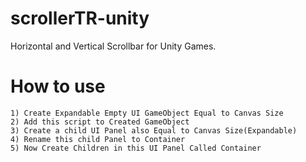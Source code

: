 # scrollerTR-unity
Horizontal and Vertical Scrollbar for Unity Games.
# How to use
    1) Create Expandable Empty UI GameObject Equal to Canvas Size 
    2) Add this script to Created GameObject
    3) Create a child UI Panel also Equal to Canvas Size(Expandable)
    4) Rename this child Panel to Container
    5) Now Create Children in this UI Panel Called Container
